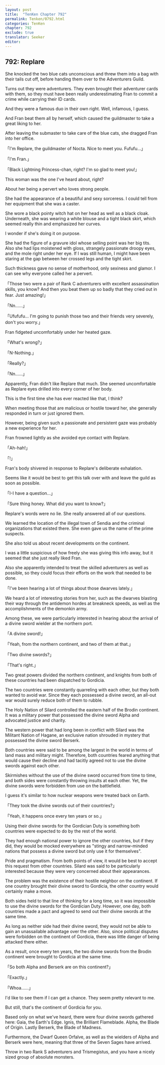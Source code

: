 ```yaml
---
layout: post
title:  "TenKen Chapter 792"
permalink: Tenken/0792.html
categories: TenKen
chapter: 792
exclude: true
translator: Seeker
editor: 
---
```

<h2 id="ch792">792: Replare</h2>

She knocked the two blue cats unconscious and threw them into a bag with their tails cut off, before handing them over to the Adventurers Guild.

Turns out they were adventurers. They even brought their adventurer cards with them, so they must have been really underestimating Fran to commit a crime while carrying their ID cards.

And they were a famous duo in their own right. Well, infamous, I guess.

And Fran beat them all by herself, which caused the guildmaster to take a great liking to her.

After leaving the submaster to take care of the blue cats, she dragged Fran into her office.

「I'm Replare, the guildmaster of Nocta. Nice to meet you. Fufufu…」

「I'm Fran.」

「Black Lightning Princess-chan, right? I'm so glad to meet you!」

This woman was the one I've heard about, right?

About her being a pervert who loves strong people.

She had the appearance of a beautiful and sexy sorceress. I could tell from her equipment that she was a caster.

She wore a black pointy witch hat on her head as well as a black cloak. Underneath, she was wearing a white blouse and a tight black skirt, which seemed really thin and emphasized her curves.

I wonder if she's doing it on purpose.

She had the figure of a gravure idol whose selling point was her big tits. Also she had lips moistened with gloss, strangely passionate droopy eyes, and the mole right under her eye. If I was still human, I might have been staring at the gap between her crossed legs and the tight skirt.

Such thickness gave no sense of motherhood, only sexiness and glamor. I can see why everyone called her a pervert.

「Those two were a pair of Rank C adventurers with excellent assassination skills, you know? And then you beat them up so badly that they cried out in fear. Just amazing!」

「Nn……」

「Ufufufu… I'm going to punish those two and their friends very severely, don't you worry.」

Fran fidgeted uncomfortably under her heated gaze.

「What's wrong?」

「N-Nothing.」

「Really?」

「Nn……」

Apparently, Fran didn't like Replare that much. She seemed uncomfortable as Replare eyes drilled into every corner of her body.

This is the first time she has ever reacted like that, I think?

When meeting those that are malicious or hostile toward her, she generally responded in turn or just ignored them.

However, being given such a passionate and persistent gaze was probably a new experience for her.

Fran frowned lightly as she avoided eye contact with Replare.

「Ah-hah!」

「!」

Fran's body shivered in response to Replare's deliberate exhalation.

Seems like it would be best to get this talk over with and leave the guild as soon as possible.

「I-I have a question…」

「Sure thing honey. What did you want to know?」

Replare's words were no lie. She really answered all of our questions.

We learned the location of the illegal town of Sendia and the criminal organizations that existed there. She even gave us the name of the prime suspects.

She also told us about recent developments on the continent.

I was a little suspicious of how freely she was giving this info away, but it seemed that she just really liked Fran.

Also she apparently intended to treat the skilled adventurers as well as possible, so they could focus their efforts on the work that needed to be done.

「I've been hearing a lot of things about those dwarves lately.」

We heard a lot of interesting stories from her, such as the dwarves blasting their way through the antidemon hordes at breakneck speeds, as well as the accomplishments of the demonkin army.

Among these, we were particularly interested in hearing about the arrival of a divine sword wielder at the northern port.

「A divine sword!」

「Yeah, from the northern continent, and two of them at that.」

「Two divine swords?」

「That's right.」

Two great powers divided the northern continent, and knights from both of these countries had been dispatched to Gordicia.

The two countries were constantly quarreling with each other, but they both wanted to avoid war. Since they each possessed a divine sword, an all-out war would surely reduce both of them to rubble.

The Holy Nation of Silard controlled the eastern half of the Brodin continent. It was a military power that possessed the divine sword Alpha and advocated justice and charity.

The western power that had long been in conflict with Silard was the Militant Nation of Hagane, an exclusive nation shrouded in mystery that possessed the divine sword Berserk.

Both countries were said to be among the largest in the world in terms of land mass and military might. Therefore, both countries feared anything that would cause their decline and had tacitly agreed not to use the divine swords against each other.

Skirmishes without the use of the divine sword occurred from time to time, and both sides were constantly throwing insults at each other. Yet, the divine swords were forbidden from use on the battlefield.

I guess it's similar to how nuclear weapons were treated back on Earth.

「They took the divine swords out of their countries?」

「Yeah, it happens once every ten years or so.」

Using their divine swords for the Gordician Duty is something both countries were expected to do by the rest of the world.

They had enough national power to ignore the other countries, but if they did, they would be mocked everywhere as "stingy and narrow-minded nations that possess a divine sword but only use it for themselves".

Pride and pragmatism. From both points of view, it would be best to accept this request from other countries. Silard was said to be particularly interested because they were very concerned about their appearances.

The problem was the existence of their hostile neighbor on the continent. If one country brought their divine sword to Gordicia, the other country would certainly make a move.

Both sides held to that line of thinking for a long time, so it was impossible to use the divine swords for the Gordician Duty. However, one day, both countries made a pact and agreed to send out their divine swords at the same time.

As long as neither side had their divine sword, they would not be able to gain an unassailable advantage over the other. Also, since political disputes were forbidden on the continent of Gordicia, there was little danger of being attacked there either.

As a result, once every ten years, the two divine swords from the Brodin continent were brought to Gordicia at the same time.

「So both Alpha and Berserk are on this continent?」

「Exactly.」

「Whoa……」

I'd like to see them if I can get a chance. They seem pretty relevant to me.

But still, that's the continent of Gordicia for you.

Based only on what we've heard, there were four divine swords gathered here: Gaia, the Earth's Edge. Ignis, the Brilliant Flameblade. Alpha, the Blade of Origin. Lastly Berserk, the Blade of Madness.

Furthermore, the Dwarf Queen Orfalve, as well as the wielders of Alpha and Berserk were here, meaning that three of the Seven Sages have arrived.

Throw in two Rank S adventurers and Trismegistus, and you have a nicely sized group of absolute monsters.



